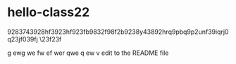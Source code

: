 # hello-class22
9283743928hf3923hf923fb9832f98f2b9238y43892hrq9pbq9p2unf39iqrj0q23jf039fj
\23f23f

g
ewg
we
fw
ef
wer
qwe
q
ew
v
 edit to the README file
